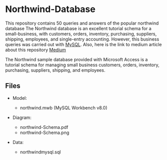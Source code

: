 # Northwind-Database
This repository contains 50 queries and answers of the popular northwind database 
The Northwind database is an excellent tutorial schema for a small-business, with customers, orders, inventory, purchasing, 
suppliers, shipping, employees, and single-entry accounting.
However, this business queries was carried out with [MySQL](https://www.mysql.com/). 
Also, here is the link to medium article about this repository [Medium](https://musiliadebayo.medium.com/50-sql-practice-queries-and-answers-3fc896650b2e) 

The Northwind sample database provided with Microsoft Access is a tutorial schema for managing small business customers, orders, inventory, purchasing, suppliers, shipping, and employees.

## Files

* Model:
    * northwind.mwb (MySQL Workbench v8.0)
* Diagram:
    * northwind-Schema.pdf
    * northwind-Schema.png

* Data:
    * northwindmysql.sql
